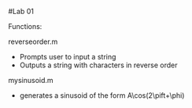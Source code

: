 #Lab 01

Functions:

reverseorder.m
  - Prompts user to input a string
  - Outputs a string with characters in reverse order
  
mysinusoid.m
  - generates a sinusoid of the form A\cos(2\pift+\phi)
  
  



